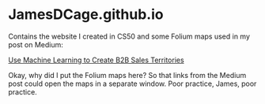 # JamesDCage.github.io

Contains the website I created in CS50 and some Folium maps used in my post on Medium:

[Use Machine Learning to Create B2B Sales Territories](https://medium.com/@jamescage/use-machine-learning-to-create-b2b-sales-territories-eb4e36f0bf18)

Okay, why did I put the Folium maps here? So that links from the Medium post could open the maps in a separate window. Poor practice, James, poor practice.
